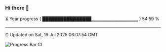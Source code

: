 ### Hi there 👋

⏳ Year progress { ████████████████▁▁▁▁▁▁▁▁▁▁▁▁▁▁ } 54.59 %

---

⏰ Updated on Sat, 19 Jul 2025 06:07:54 GMT

![Progress Bar CI](https://github.com/liununu/liununu/workflows/Progress%20Bar%20CI/badge.svg)
